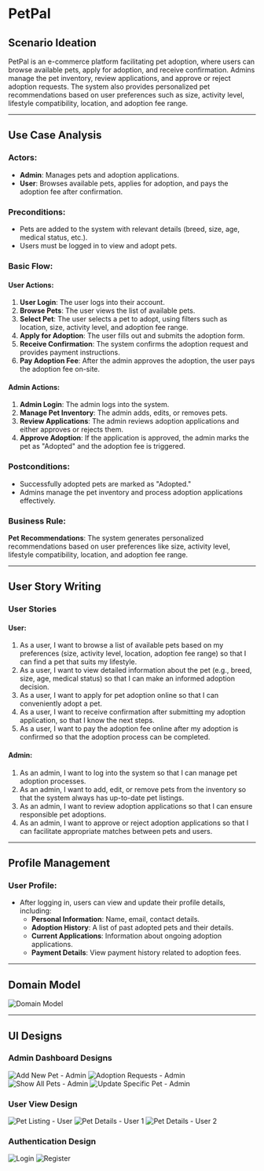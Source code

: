 # PetPal

## Scenario Ideation
PetPal is an e-commerce platform facilitating pet adoption, where users can browse available pets, apply for adoption, and receive confirmation. Admins manage the pet inventory, review applications, and approve or reject adoption requests. The system also provides personalized pet recommendations based on user preferences such as size, activity level, lifestyle compatibility, location, and adoption fee range.

---

## Use Case Analysis

### Actors:
- **Admin**: Manages pets and adoption applications.
- **User**: Browses available pets, applies for adoption, and pays the adoption fee after confirmation.

### Preconditions:
- Pets are added to the system with relevant details (breed, size, age, medical status, etc.).
- Users must be logged in to view and adopt pets.

### Basic Flow:
#### User Actions:
1. **User Login**: The user logs into their account.
2. **Browse Pets**: The user views the list of available pets.
3. **Select Pet**: The user selects a pet to adopt, using filters such as location, size, activity level, and adoption fee range.
4. **Apply for Adoption**: The user fills out and submits the adoption form.
5. **Receive Confirmation**: The system confirms the adoption request and provides payment instructions.
6. **Pay Adoption Fee**: After the admin approves the adoption, the user pays the adoption fee on-site.

#### Admin Actions:
1. **Admin Login**: The admin logs into the system.
2. **Manage Pet Inventory**: The admin adds, edits, or removes pets.
3. **Review Applications**: The admin reviews adoption applications and either approves or rejects them.
4. **Approve Adoption**: If the application is approved, the admin marks the pet as "Adopted" and the adoption fee is triggered.

### Postconditions:
- Successfully adopted pets are marked as "Adopted."
- Admins manage the pet inventory and process adoption applications effectively.

### Business Rule:
**Pet Recommendations**: The system generates personalized recommendations based on user preferences like size, activity level, lifestyle compatibility, location, and adoption fee range.

---

## User Story Writing

### User Stories
#### User:
1. As a user, I want to browse a list of available pets based on my preferences (size, activity level, location, adoption fee range) so that I can find a pet that suits my lifestyle.
2. As a user, I want to view detailed information about the pet (e.g., breed, size, age, medical status) so that I can make an informed adoption decision.
3. As a user, I want to apply for pet adoption online so that I can conveniently adopt a pet.
4. As a user, I want to receive confirmation after submitting my adoption application, so that I know the next steps.
5. As a user, I want to pay the adoption fee online after my adoption is confirmed so that the adoption process can be completed.

#### Admin:
1. As an admin, I want to log into the system so that I can manage pet adoption processes.
2. As an admin, I want to add, edit, or remove pets from the inventory so that the system always has up-to-date pet listings.
3. As an admin, I want to review adoption applications so that I can ensure responsible pet adoptions.
4. As an admin, I want to approve or reject adoption applications so that I can facilitate appropriate matches between pets and users.

---

## Profile Management
### User Profile:
- After logging in, users can view and update their profile details, including:
  - **Personal Information**: Name, email, contact details.
  - **Adoption History**: A list of past adopted pets and their details.
  - **Current Applications**: Information about ongoing adoption applications.
  - **Payment Details**: View payment history related to adoption fees.

---

## Domain Model
![Domain Model](./domain-model.png)

---

## UI Designs
### Admin Dashboard Designs
![Add New Pet - Admin](./ui/add-new-pet-admin.png)
![Adoption Requests - Admin](./ui/adoption-requests-admin.png)
![Show All Pets - Admin](./ui/show-all-pets-admin.png)
![Update Specific Pet - Admin](./ui/update-specific-pet-admin.png)

### User View Design
![Pet Listing - User](./ui/pet-listing-user.png)
![Pet Details - User 1](./ui/pet-details-user-one.png)
![Pet Details - User 2](./ui/pet-details-user-two.png)

### Authentication Design
![Login](./ui/login.png)
![Register](./ui/register.png)
